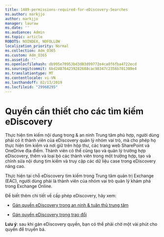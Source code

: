 ```yaml
---
title: 1489-permissions-required-for-eDiscovery-Searches
ms.author: markjjo
author: markjjo
manager: lauraw
ms.date: ''
ms.audience: Admin
ms.topic: article
ROBOTS: NOINDEX, NOFOLLOW
localization_priority: Normal
ms.collection: Adm_O365
ms.custom: Adm_O365
ms.assetid: ''
ms.openlocfilehash: db995e70953bd3d03d99772e4ca0f6fba4722ecd
ms.sourcegitcommit: 6bd248764239282688cac98347c2356b701389e4
ms.translationtype: MT
ms.contentlocale: vi-VN
ms.lasthandoff: 02/13/2019
ms.locfileid: "29968295"
---
```

# <a name="permissions-required-for-ediscovery-searches"></a>Quyền cần thiết cho các tìm kiếm eDiscovery

Thực hiện tìm kiếm nội dung trong & an ninh Trung tâm phù hợp, người dùng phải có ít thành viên của eDiscovery quản lý nhóm vai trò, mà cho phép họ thực hiện tìm kiếm và nơi giữ trên hộp thư, các trang web SharePoint và OneDrive địa điểm. Thành viên có thể cũng tạo và quản lý trường hợp eDiscovery, thêm và loại bỏ các thành viên trong một trường hợp, tạo và chỉnh sửa nội dung tìm kiếm và truy cập các dữ liệu case trong eDiscovery nâng cao.

Thực hiện tại chỗ eDiscovery tìm kiếm trong Trung tâm quản trị Exchange (EAC), người dùng phải là thành viên của nhóm vai trò quản lý khám phá trong Exchange Online.

Để biết thêm chi tiết về cấp phép eDiscovery, hãy xem: 

- [Gán quyền eDiscovery trong an ninh & tuân thủ trung tâm](https://docs.microsoft.com/office365/securitycompliance/assign-ediscovery-permissions)

- [Gán quyền eDiscovery trong trao đổi](https://docs.microsoft.com/exchange/security-and-compliance/in-place-ediscovery/assign-ediscovery-permissions)

**Lưu ý**: sau khi gán eDiscovery quyền, bạn có thể phải chờ một vài phút cho quyền để truyền bá.
